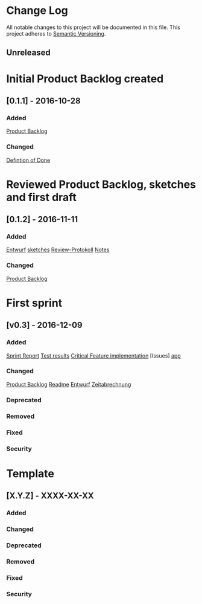 # Change Log
All notable changes to this project will be documented in this file.
This project adheres to [Semantic Versioning](http://semver.org/).

## Unreleased
# Initial Product Backlog created

## [0.1.1] - 2016-10-28
### Added
[Product Backlog](https://sopra.informatik.uni-stuttgart.de/sopra-ws1617/sopra-team-16/blob/master/doc/Product.Backlog.md)

### Changed
[Defintion of Done](doc/Definition.of.Done.md)
# Reviewed Product Backlog, sketches and first draft
## [0.1.2] - 2016-11-11
### Added
[Entwurf](https://sopra.informatik.uni-stuttgart.de/sopra-ws1617/sopra-team-16/blob/master/doc/Entwurf.md)
[sketches](https://sopra.informatik.uni-stuttgart.de/sopra-ws1617/sopra-team-16/tree/master/doc/sketches)
[Review-Protokoll](https://sopra.informatik.uni-stuttgart.de/sopra-ws1617/sopra-team-16/blob/master/doc/2016-11-03_Review_Protokoll_Gruppe16U.pdf)
[Notes](https://sopra.informatik.uni-stuttgart.de/sopra-ws1617/sopra-team-16/blob/master/doc/Begruendung.md)
### Changed
[Product Backlog](doc/Product.Backlog.md)
# First sprint
## [v0.3] - 2016-12-09
### Added
[Sprint Report](doc/sprint01/Sprint1Report.md)
[Test results](doc/sprint01/reports)
[Critical Feature implementation](app/)
[Issues]
[app](prono.apk)
### Changed
[Product Backlog](doc/Product.Backlog.md)
[Readme](Readme.md)
[Entwurf](doc/Entwurf.md)
[Zeitabrechnung](doc/Zeitabrechnung.ods)


### Deprecated

### Removed

### Fixed

### Security



# Template
## [X.Y.Z] - XXXX-XX-XX
### Added

### Changed

### Deprecated

### Removed

### Fixed

### Security
